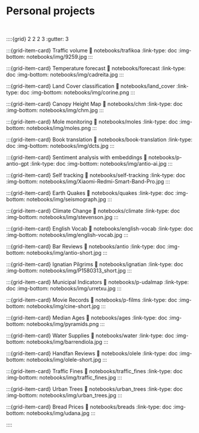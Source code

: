 # Personal projects

&nbsp;

::::{grid} 2 2 2 3
:gutter: 3

:::{grid-item-card} Traffic volume
:link: notebooks/trafikoa
:link-type: doc
:img-bottom: notebooks/img/9259.jpg
:::

:::{grid-item-card} Temperature forecast
:link: notebooks/forecast
:link-type: doc
:img-bottom: notebooks/img/cadreita.jpg
:::

:::{grid-item-card} Land Cover classification
:link: notebooks/land_cover
:link-type: doc
:img-bottom: notebooks/img/corine.png
:::

:::{grid-item-card} Canopy Height Map
:link: notebooks/chm
:link-type: doc
:img-bottom: notebooks/img/chm.jpg
:::

:::{grid-item-card} Mole monitoring
:link: notebooks/moles
:link-type: doc
:img-bottom: notebooks/img/moles.png
:::

:::{grid-item-card} Book translation
:link: notebooks/book-translation
:link-type: doc
:img-bottom: notebooks/img/dcts.jpg
:::

:::{grid-item-card} Sentiment analysis with embeddings
:link: notebooks/p-antio-gpt
:link-type: doc
:img-bottom: notebooks/img/antio-ai.jpg
:::

:::{grid-item-card} Self tracking
:link: notebooks/self-tracking
:link-type: doc
:img-bottom: notebooks/img/Xiaomi-Redmi-Smart-Band-Pro.jpg
:::

:::{grid-item-card} Earth Quakes
:link: notebooks/quakes
:link-type: doc
:img-bottom: notebooks/img/seismograph.jpg
:::

:::{grid-item-card} Climate Change
:link: notebooks/climate
:link-type: doc
:img-bottom: notebooks/img/stevenson.jpg
:::

:::{grid-item-card} English Vocab
:link: notebooks/english-vocab
:link-type: doc
:img-bottom: notebooks/img/english-vocab.jpg
:::

:::{grid-item-card} Bar Reviews
:link: notebooks/antio
:link-type: doc
:img-bottom: notebooks/img/antio-short.jpg
:::

:::{grid-item-card} Ignatian Pilgrims
:link: notebooks/ignatian
:link-type: doc
:img-bottom: notebooks/img/P1580313_short.jpg
:::

:::{grid-item-card} Municipal Indicators
:link: notebooks/p-udalmap
:link-type: doc
:img-bottom: notebooks/img/urretxu.jpg
:::

:::{grid-item-card} Movie Records
:link: notebooks/p-films
:link-type: doc
:img-bottom: notebooks/img/cine-short.jpg
:::

:::{grid-item-card} Median Ages
:link: notebooks/ages
:link-type: doc
:img-bottom: notebooks/img/pyramids.png
:::

:::{grid-item-card} Water Supplies
:link: notebooks/water
:link-type: doc
:img-bottom: notebooks/img/barrendiola.jpg
:::

:::{grid-item-card} Handfan Reviews
:link: notebooks/olele
:link-type: doc
:img-bottom: notebooks/img/olele-short.jpg
:::

:::{grid-item-card} Traffic Fines
:link: notebooks/traffic_fines
:link-type: doc
:img-bottom: notebooks/img/traffic_fines.jpg
:::

:::{grid-item-card} Urban Trees
:link: notebooks/urban_trees
:link-type: doc
:img-bottom: notebooks/img/urban_trees.jpg
:::

:::{grid-item-card} Bread Prices
:link: notebooks/breads
:link-type: doc
:img-bottom: notebooks/img/udana.jpg
:::

::::